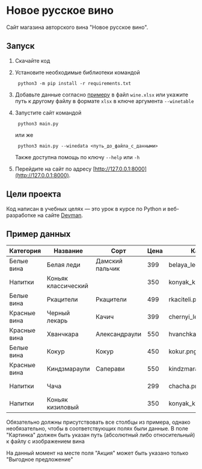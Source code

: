 # Новое русское вино

Сайт магазина авторского вина "Новое русское вино".

## Запуск

1) Скачайте код
2) Установите необходимые библиотеки командой
   
        python3 -m pip install -r requirements.txt

3) Добавьте данные согласно [примеру](#пример-данных) в файл `wine.xlsx` или укажите путь к другому файлу в формате `xlsx` в ключе аргумента `--winetable`
4) Запустите сайт командой
   
        python3 main.py

    или же

        python3 main.py --winedata <путь_до_файла_с_данными>

    Также доступна помощь по ключу `--help` или `-h`
5) Перейдите на сайт по адресу [http://127.0.0.1:8000](http://127.0.0.1:8000).

## Цели проекта

Код написан в учебных целях — это урок в курсе по Python и веб-разработке на сайте [Devman](https://dvmn.org).

## Пример данных

|  Категория     |  Название             |  Сорт             |  Цена  |  Картинка                  |  Акция                 |
|----------------|-----------------------|-------------------|--------|----------------------------|------------------------|
|  Белые вина    |  Белая леди           |  Дамский пальчик  |  399   |  belaya_ledi.png           |  Выгодное предложение  |
|  Напитки       |  Коньяк классический  |                   |  350   |  konyak_klassicheskyi.png  |                        |
|  Белые вина    |  Ркацители            |  Ркацители        |  499   |  rkaciteli.png             |                        |
|  Красные вина  |  Черный лекарь        |  Качич            |  399   |  chernyi_lekar.png         |                        |
|  Красные вина  |  Хванчкара            |  Александраули    |  550   |  hvanchkara.png            |                        |
|  Белые вина    |  Кокур                |  Кокур            |  450   |  kokur.png                 |                        |
|  Красные вина  |  Киндзмараули         |  Саперави         |  550   |  kindzmarauli.png          |                        |
|  Напитки       |  Чача                 |                   |  299   |  chacha.png                |  Выгодное предложение  |
|  Напитки       |  Коньяк кизиловый     |                   |  350   |  konyak_kizilovyi.png      |                        |

Обязательно должны присутствовать все столбцы из примера, однако необязательно, чтобы в соответствующих полях были данные.
В поле "Картинка" должен быть указан путь (абсолютный либо относительный) к файлу с изображением вина

На данный момент на месте поля "Акция" может быть указано только "Выгодное предложение"

